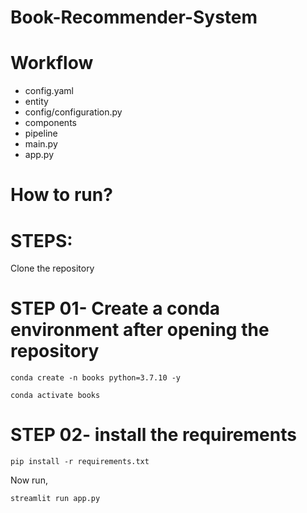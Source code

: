 # Book-Recommender-System

# Workflow

- config.yaml
- entity
- config/configuration.py
- components
- pipeline
- main.py
- app.py
# How to run?

# STEPS:

Clone the repository

# STEP 01- Create a conda environment after opening the repository

```
conda create -n books python=3.7.10 -y

```

```
conda activate books
```

# STEP 02- install the requirements

```
pip install -r requirements.txt
```
Now run,
```
streamlit run app.py
```
